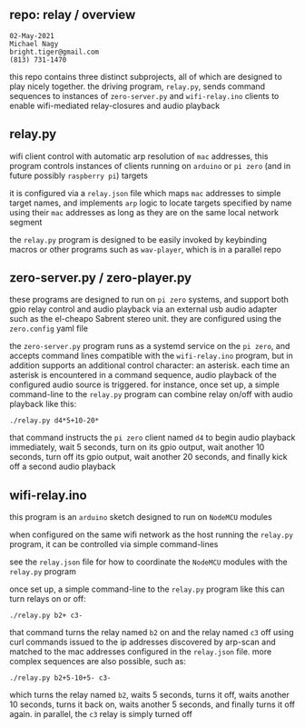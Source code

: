 ## repo: relay / overview

```
02-May-2021
Michael Nagy
bright.tiger@gmail.com
(813) 731-1470
```

this repo contains three distinct subprojects, all of which are designed to play nicely together.  the driving program, `relay.py`, sends command sequences to instances of `zero-server.py` and `wifi-relay.ino` clients to enable wifi-mediated relay-closures and audio playback

## relay.py

wifi client control with automatic arp resolution of `mac` addresses, this program controls instances of clients running on `arduino` or `pi zero` (and in future possibly `raspberry pi`) targets

it is configured via a `relay.json` file which maps `mac` addresses to simple target names, and implements `arp` logic to locate targets specified by name using their `mac` addresses as long as they are on the same local network segment

the `relay.py` program is designed to be easily invoked by keybinding macros or other programs such as `wav-player`, which is in a parallel repo

## zero-server.py / zero-player.py

these programs are designed to run on `pi zero` systems, and support both gpio relay control and audio playback via an external usb audio adapter such as the el-cheapo Sabrent stereo unit.  they are configured using the `zero.config` yaml file

the `zero-server.py` program runs as a systemd service on the `pi zero`, and accepts command lines compatible with the `wifi-relay.ino` program, but in addition supports an additional control character: an asterisk.  each time an asterisk is encountered in a command sequence, audio playback of the configured audio source is triggered.  for instance, once set up, a simple command-line to the `relay.py` program can combine relay on/off with audio playback like this:

    ./relay.py d4*5+10-20*

that command instructs the `pi zero` client named `d4` to begin audio playback immediately, wait 5 seconds, turn on its gpio output, wait another 10 seconds, turn off its gpio output, wait another 20 seconds, and finally kick off a second audio playback

## wifi-relay.ino

this program is an `arduino` sketch designed to run on `NodeMCU` modules

when configured on the same wifi network as the host running the `relay.py` program, it can be controlled via simple command-lines

see the `relay.json` file for how to coordinate the `NodeMCU` modules with the `relay.py` program

once set up, a simple command-line to the `relay.py` program like this can turn relays on or off:

    ./relay.py b2+ c3-

that command turns the relay named `b2` on and the relay named `c3` off using curl commands issued to the ip addresses discovered by arp-scan and matched to the mac addresses configured in the `relay.json` file.  more complex sequences are also possible, such as:

    ./relay.py b2+5-10+5- c3-

which turns the relay named `b2`, waits 5 seconds, turns it off, waits another 10 seconds, turns it back on, waits another 5 seconds, and finally turns it off again.  in parallel, the `c3` relay is simply turned off
